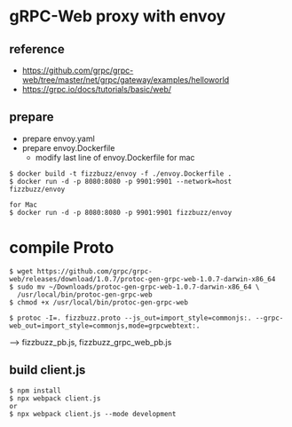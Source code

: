 
# gRPC-Web proxy with envoy

## reference

- https://github.com/grpc/grpc-web/tree/master/net/grpc/gateway/examples/helloworld
- https://grpc.io/docs/tutorials/basic/web/

## prepare

- prepare envoy.yaml
- prepare envoy.Dockerfile
  - modify last line of envoy.Dockerfile for mac

```
$ docker build -t fizzbuzz/envoy -f ./envoy.Dockerfile .
$ docker run -d -p 8080:8080 -p 9901:9901 --network=host fizzbuzz/envoy

for Mac
$ docker run -d -p 8080:8080 -p 9901:9901 fizzbuzz/envoy
```

# compile Proto


```
$ wget https://github.com/grpc/grpc-web/releases/download/1.0.7/protoc-gen-grpc-web-1.0.7-darwin-x86_64
$ sudo mv ~/Downloads/protoc-gen-grpc-web-1.0.7-darwin-x86_64 \
  /usr/local/bin/protoc-gen-grpc-web
$ chmod +x /usr/local/bin/protoc-gen-grpc-web

$ protoc -I=. fizzbuzz.proto --js_out=import_style=commonjs:. --grpc-web_out=import_style=commonjs,mode=grpcwebtext:.
```

--> fizzbuzz_pb.js, fizzbuzz_grpc_web_pb.js

## build client.js

```
$ npm install
$ npx webpack client.js
or
$ npx webpack client.js --mode development
```


